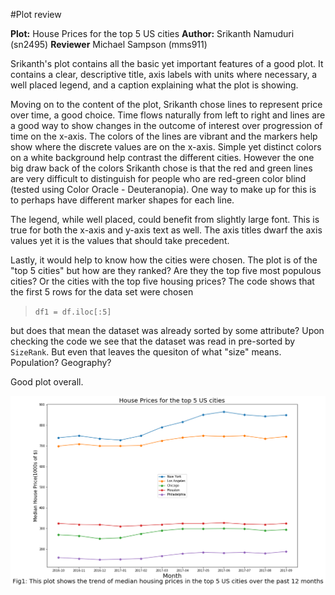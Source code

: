 #Plot review

__Plot:__ House Prices for the top 5 US cities
__Author:__ Srikanth Namuduri (sn2495)
__Reviewer__ Michael Sampson (mms911)


Srikanth's plot contains all the basic yet important features of a good plot.
It contains a clear, descriptive title, axis labels with units where necessary, a well placed legend,
and a caption explaining what the plot is showing.

Moving on to the content of the plot, Srikanth chose lines to represent price over time, a good choice.
Time flows naturally from left to right and lines are a good way to show changes in the outcome of interest
over progression of time on the x-axis. The colors of the lines are vibrant and the markers help show where
the discrete values are on the x-axis. Simple yet distinct colors on a white background help contrast the different cities.
However the one big draw back of the colors Srikanth chose is that the red and green lines are very difficult to distinguish
for people who are red-green color blind (tested using Color Oracle - Deuteranopia). One way to make up for this is to perhaps
have different marker shapes for each line.

The legend, while well placed, could benefit from slightly large font. This is true for both 
the x-axis and y-axis text as well. The axis titles dwarf the axis values yet it is the values that should
take precedent.

Lastly, it would help to know how the cities were chosen. The plot is of the "top 5 cities" but how are they ranked? Are they the top five most populous cities? Or the cities with the top five housing prices? The code shows that the first 5 rows for the data set were chosen

> `df1 = df.iloc[:5]`

but does that mean the dataset was already sorted by some attribute? Upon checking the code we see that the dataset was read in pre-sorted by `SizeRank`. But even that leaves the quesiton of what "size" means. Population? Geography?

Good plot overall.

![Housing Prices - Top 5 Cities - Last 12 Months](images/HW8.png)



